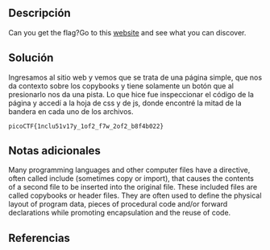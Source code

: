 
## Descripción

Can you get the flag?Go to this [website](http://saturn.picoctf.net:57070/) and see what you can discover.

## Solución

Ingresamos al sitio web y vemos que se trata de una página simple, que nos da contexto sobre los copybooks y tiene solamente un botón que al presionarlo nos da una pista.
Lo que hice fue inspeccionar el código de la página y accedí a la hoja de css y de js, donde encontré la mitad de la bandera en cada uno de los archivos.

`picoCTF{1nclu51v17y_1of2_f7w_2of2_b8f4b022}`

## Notas adicionales

Many programming languages and other computer files have a directive, often called include (sometimes copy or import), that causes the contents of a second file to be inserted into the original file. These included files are called copybooks or header files. They are often used to define the physical layout of program data, pieces of procedural code and/or forward declarations while promoting encapsulation and the reuse of code.

## Referencias

